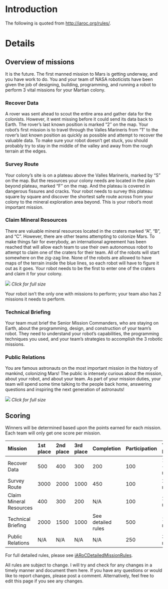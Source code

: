 # Introduction #

The following is quoted from http://iaroc.org/rules/.

# Details #

## Overview of missions ##
It is the future.  The first manned mission to Mars is getting underway, and you have work to do.  You and your team of NASA roboticists have been given the job of designing, building, programming, and running a robot to perform 3 vital missions for your Martian colony.

### Recover Data ###
A rover was sent ahead to scout the entire area and gather data for the colonists.  However, it went missing before it could send its data back to Earth. The rover’s last known position is marked “2″ on the map. Your robot’s first mission is to travel through the Valles Marineris from “1″ to the rover’s last known position as quickly as possible and attempt to recover the valuable data. To make sure your robot doesn’t get stuck, you should probably try to stay in the middle of the valley and away from the rough terrain at the edges.

### Survey Route ###
Your colony’s site is on a plateau above the Valles Marineris, marked by “S” on the map. But the resources your colony needs are located in the plain beyond plateau, marked “F” on the map. And the plateau is covered in dangerous fissures and cracks. Your robot needs to survey this plateau square by square and discover the shortest safe route across from your colony to the mineral exploration area beyond. This is your robot’s most important mission.

### Claim Mineral Resources ###
There are valuable mineral resources located in the craters marked “A”, “B”, and “C”.  However, there are other teams attempting to colonize Mars.  To make things fair for everybody, an international agreement has been reached that will allow each team to use their own autonomous robot to attempt to claim one of the craters for their team.  All of the robots will start somewhere on the zig-zag line.  None of the robots are allowed to have maps of the terrain inside the blue lines, so each robot will have to figure it out as it goes.  Your robot needs to be the first to enter one of the craters and claim it for your colony.

<a href='http://iaroc.org/wp-content/uploads/2014/03/rules-01.jpg'> <img src='http://iaroc.org/wp-content/uploads/2014/03/rules-01.jpg' /></a>
_Click for full size_

Your robot isn’t the only one with missions to perform; your team also has 2 missions it needs to perform.

### Technical Briefing ###
Your team must brief the Senior Mission Commanders, who are staying on Earth, about the programming, design, and construction of your team’s robot.  They need to understand your robot’s capabilities, the programming techniques you used, and your team’s strategies to accomplish the 3 robotic missions.

### Public Relations ###
You are famous astronauts on the most important mission in the history of mankind, colonizing Mars!  The public is intensely curious about the mission, about your robot, and about your team.  As part of your mission duties, your team will spend some time talking to the people back home, answering questions and inspiring the next generation of astronauts!

<a href='http://iaroc.org/wp-content/uploads/2014/03/rules-02.jpg'><img src='http://iaroc.org/wp-content/uploads/2014/03/rules-02.jpg' /></a>
_Click for full size_

## Scoring ##
Winners will be determined based upon the points earned for each mission. Each team will only get one score per mission.

|Mission|1st place|2nd place|3rd place|Completion|Participation|Time Limit|
|:------|:--------|:--------|:--------|:---------|:------------|:---------|
|Recover Data|500      |400      |300      |200       |100          |1 run 5 + 5 minutes|
|Survey Route|3000     |2000     |1000     |450       |100          |20 minutes|
|Claim Mineral Resources|400      |300      |200      |N/A       |100          |20 minutes|
|Technical Briefing|2000     |1500     |1000     |See detailed rules|500          |15 + 5 minutes|
|Public Relations|N/A      |N/A      |N/A      |N/A       |250          |30 minutes|

For full detailed rules, please see [iARoCDetailedMissionRules](iARoCDetailedMissionRules.md).

All rules are subject to change. I will try and check for any changes in a timely manner and document them here. If you have any questions or would like to report changes, please post a comment. Alternatively, feel free to edit this page if you see any changes.